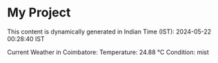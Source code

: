 # My Project

This content is dynamically generated in Indian Time (IST): 2024-05-22 00:28:40 IST


Current Weather in Coimbatore:
Temperature: 24.88 °C
Condition: mist
